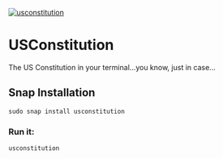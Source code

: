 [![usconstitution](https://snapcraft.io/usconstitution/badge.svg)](https://snapcraft.io/usconstitution)

# USConstitution
The US Constitution in your terminal...you know, just in case...

## Snap Installation
```
sudo snap install usconstitution
```
### Run it:
`usconstitution`
